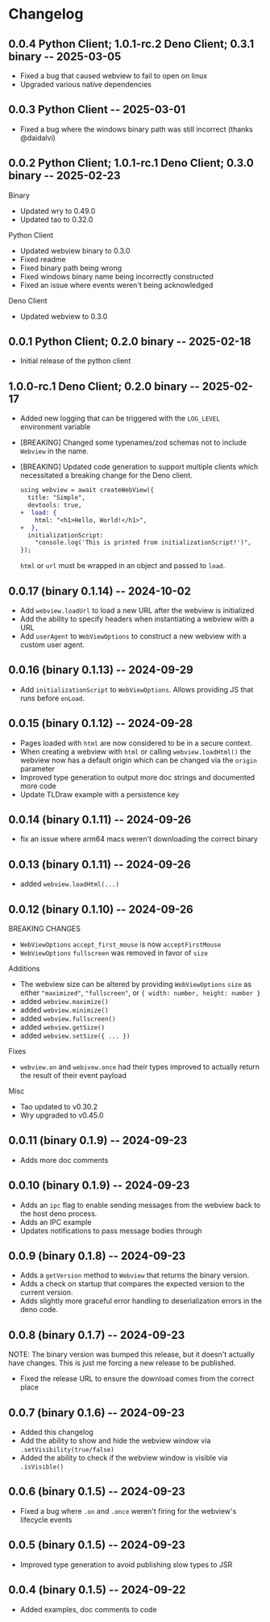 # Changelog

## 0.0.4 Python Client; 1.0.1-rc.2 Deno Client; 0.3.1 binary -- 2025-03-05

- Fixed a bug that caused webview to fail to open on linux
- Upgraded various native dependencies

## 0.0.3 Python Client -- 2025-03-01

- Fixed a bug where the windows binary path was still incorrect (thanks @daidalvi)

## 0.0.2 Python Client; 1.0.1-rc.1 Deno Client; 0.3.0 binary -- 2025-02-23

Binary

- Updated wry to 0.49.0
- Updated tao to 0.32.0

Python Client

- Updated webview binary to 0.3.0
- Fixed readme
- Fixed binary path being wrong
- Fixed windows binary name being incorrectly constructed
- Fixed an issue where events weren't being acknowledged

Deno Client

- Updated webview to 0.3.0

## 0.0.1 Python Client; 0.2.0 binary -- 2025-02-18

- Initial release of the python client

## 1.0.0-rc.1 Deno Client; 0.2.0 binary -- 2025-02-17

- Added new logging that can be triggered with the `LOG_LEVEL` environment variable

- [BREAKING] Changed some typenames/zod schemas not to include `Webview` in the name.
- [BREAKING] Updated code generation to support multiple clients which necessitated a breaking change for the Deno client.

  ```diff
  using webview = await createWebView({
    title: "Simple",
    devtools: true,
  +  load: {
      html: "<h1>Hello, World!</h1>",
  +  },
    initializationScript:
      "console.log('This is printed from initializationScript!')",
  });
  ```
  `html` or `url` must be wrapped in an object and passed to `load`.

## 0.0.17 (binary 0.1.14) -- 2024-10-02

- Add `webview.loadUrl` to load a new URL after the webview is initialized
- Add the ability to specify headers when instantiating a webview with a URL
- Add `userAgent` to `WebViewOptions` to construct a new webview with a custom user agent.

## 0.0.16 (binary 0.1.13) -- 2024-09-29

- Add `initializationScript` to `WebViewOptions`. Allows providing JS that runs before `onLoad`.

## 0.0.15 (binary 0.1.12) -- 2024-09-28

- Pages loaded with `html` are now considered to be in a secure context.
- When creating a webview with `html` or calling `webview.loadHtml()` the webview now has a default origin which can be changed via the `origin` parameter
- Improved type generation to output more doc strings and documented more code
- Update TLDraw example with a persistence key

## 0.0.14 (binary 0.1.11) -- 2024-09-26

- fix an issue where arm64 macs weren't downloading the correct binary

## 0.0.13 (binary 0.1.11) -- 2024-09-26

- added `webview.loadHtml(...)`

## 0.0.12 (binary 0.1.10) -- 2024-09-26

BREAKING CHANGES

- `WebViewOptions` `accept_first_mouse` is now `acceptFirstMouse`
- `WebViewOptions` `fullscreen` was removed in favor of `size`

Additions

- The webview size can be altered by providing `WebViewOptions` `size` as either `"maximized"`, `"fullscreen"`, or `{ width: number, height: number }`
- added `webview.maximize()`
- added `webview.minimize()`
- added `webview.fullscreen()`
- added `webview.getSize()`
- added `webview.setSize({ ... })`

Fixes

- `webview.on` and `webivew.once` had their types improved to actually return the result of their event payload

Misc

- Tao updated to v0.30.2
- Wry upgraded to v0.45.0

## 0.0.11 (binary 0.1.9) -- 2024-09-23

- Adds more doc comments

## 0.0.10 (binary 0.1.9) -- 2024-09-23

- Adds an `ipc` flag to enable sending messages from the webview back to the host deno process.
- Adds an IPC example
- Updates notifications to pass message bodies through

## 0.0.9 (binary 0.1.8) -- 2024-09-23

- Adds a `getVersion` method to `Webview` that returns the binary version.
- Adds a check on startup that compares the expected version to the current version.
- Adds slightly more graceful error handling to deserialization errors in the deno code.

## 0.0.8 (binary 0.1.7) -- 2024-09-23

NOTE: The binary version was bumped this release, but it doesn't actually have changes.
This is just me forcing a new release to be published.

- Fixed the release URL to ensure the download comes from the correct place

## 0.0.7 (binary 0.1.6) -- 2024-09-23

- Added this changelog
- Add the ability to show and hide the webview window via `.setVisibility(true/false)`
- Added the ability to check if the webview window is visible via `.isVisible()`

## 0.0.6 (binary 0.1.5) -- 2024-09-23

- Fixed a bug where `.on` and `.once` weren't firing for the webview's lifecycle events

## 0.0.5 (binary 0.1.5) -- 2024-09-23

- Improved type generation to avoid publishing slow types to JSR

## 0.0.4 (binary 0.1.5) -- 2024-09-22

- Added examples, doc comments to code
